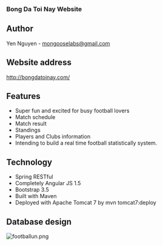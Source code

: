 ### Bong Da Toi Nay Website

## Author
Yen Nguyen - mongooselabs@gmail.com

## Website address
http://bongdatoinay.com/

## Features
* Super fun and excited for busy football lovers
* Match schedule
* Match result
* Standings
* Players and Clubs information
* Intending to build a real time football statistically system.

## Technology
* Spring RESTful
* Completely Angular JS 1.5
* Bootstrap 3.5
* Built with Maven
* Deployed with Apache Tomcat 7 by mvn tomcat7:deploy

## Database design
![footballun.png](https://bitbucket.org/repo/KKjRqq/images/2558231711-footballun.png)